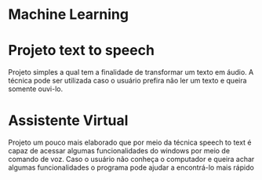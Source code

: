# Machine Learning

# Projeto text to speech
Projeto simples a qual tem a finalidade de transformar um texto em áudio. A técnica pode ser utilizada caso o usuário prefira não ler um texto e queira somente ouvi-lo.

# Assistente Virtual
Projeto um pouco mais elaborado que por meio da técnica speech to text é capaz de acessar algumas funcionalidades do windows por meio de comando de voz. Caso o usuário não conheça o computador e queira achar algumas funcionalidades o programa pode ajudar a encontrá-lo mais rápido
